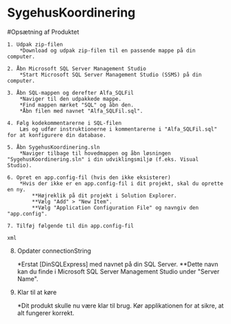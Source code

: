 # SygehusKoordinering




#Opsætning af Produktet

    1. Udpak zip-filen
        *Download og udpak zip-filen til en passende mappe på din computer.

    2. Åbn Microsoft SQL Server Management Studio
        *Start Microsoft SQL Server Management Studio (SSMS) på din computer.

    3. Åbn SQL-mappen og derefter Alfa_SQLFil
        *Naviger til den udpakkede mappe.
        *Find mappen mærket "SQL" og åbn den.
        *Åbn filen med navnet "Alfa_SQLFil.sql".

    4. Følg kodekommentarerne i SQL-filen
        Læs og udfør instruktionerne i kommentarerne i "Alfa_SQLFil.sql" for at konfigurere din database.

    5. Åbn SygehusKoordinering.sln
        *Naviger tilbage til hovedmappen og åbn løsningen "SygehusKoordinering.sln" i din udviklingsmiljø (f.eks. Visual Studio).

    6. Opret en app.config-fil (hvis den ikke eksisterer)
        *Hvis der ikke er en app.config-fil i dit projekt, skal du oprette en ny.
            **Højreklik på dit projekt i Solution Explorer.
            **Vælg "Add" > "New Item".
            **Vælg "Application Configuration File" og navngiv den "app.config".

    7. Tilføj følgende til din app.config-fil

    xml

<configuration>
  <connectionStrings>
    <add name="post" connectionString="Data Source=[DinSQLExpress];Initial Catalog=Alfa_SygehusKoordinering;Integrated Security=True; Trust Server Certificate=True" providerName="Microsoft.Data.SqlClient"/>
  </connectionStrings>
</configuration>

8. Opdater connectionString

    *Erstat [DinSQLExpress] med navnet på din SQL Server.
        **Dette navn kan du finde i Microsoft SQL Server Management Studio under "Server Name".

9. Klar til at køre

    *Dit produkt skulle nu være klar til brug. Kør applikationen for at sikre, at alt fungerer korrekt.